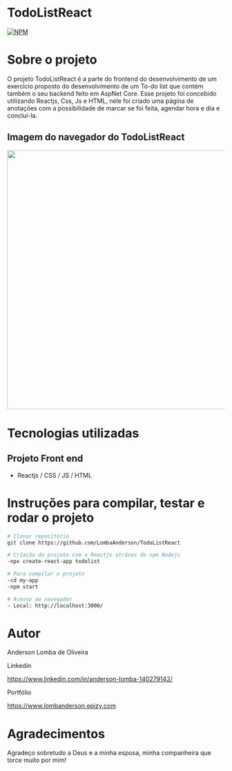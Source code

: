 # TodoListReact

[![NPM](https://img.shields.io/npm/l/react)](https://github.com/LombaAnderson/TodoListReact/blob/main/LICENSE)

# Sobre o projeto
O projeto TodoListReact é a parte do frontend do desenvolvimento de um exercício proposto do desenvolvimento de um To-do list que contém também
o seu backend feito em AspNet Core. Esse projeto foi concebido utilizando Reactjs, Css, Js e HTML, nele foi criado uma página de anotações com a possibilidade
de marcar se foi feita, agendar hora e dia e concluí-la.


## Imagem do navegador do TodoListReact
<div align="center">
<img src="https://user-images.githubusercontent.com/60937513/195788989-03b865c5-3e42-40ac-ae7f-a8daa38399c6.PNG" width="600" />
</div>

# Tecnologias utilizadas
## Projeto Front end
- Reactjs / CSS / JS / HTML

# Instruções para compilar, testar e rodar o projeto

```bash
# Clonar repositório
git clone https://github.com/LombaAnderson/TodoListReact

# Criação do projeto com o Reactjs atráves do npm Nodejs
-npx create-react-app todolist

# Para compilar o projeto
-cd my-app
-npm start

# Acesso ao navegador
- Local: http://localhost:3000/

```

# Autor

Anderson Lomba de Oliveira

Linkedin

https://www.linkedin.com/in/anderson-lomba-140279142/

Portfólio

https://www.lombanderson.epizy.com

# Agradecimentos

Agradeço sobretudo a Deus e a minha esposa, minha companheira que torce muito por mim!







